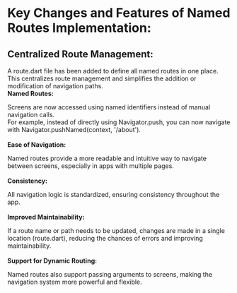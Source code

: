 # Key Changes and Features of Named Routes Implementation:
## Centralized Route Management:

A route.dart file has been added to define all named routes in one place. This centralizes route management and simplifies the addition or modification of navigation paths.<br>
**Named Routes:**

Screens are now accessed using named identifiers instead of manual navigation calls.<br>
For example, instead of directly using Navigator.push, you can now navigate with Navigator.pushNamed(context, '/about').<br><br>
**Ease of Navigation:**

Named routes provide a more readable and intuitive way to navigate between screens, especially in apps with multiple pages.<br><br>
**Consistency:**

All navigation logic is standardized, ensuring consistency throughout the app.<br><br>
**Improved Maintainability:**

If a route name or path needs to be updated, changes are made in a single location (route.dart), reducing the chances of errors and improving maintainability.<br><br>
**Support for Dynamic Routing:**

Named routes also support passing arguments to screens, making the navigation system more powerful and flexible.
